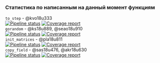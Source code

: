 ### Статистика по написанным на данный момент функциям
`to_step` - @kvo18u333  
[![Pipeline status](https://git.iu7.bmstu.ru/aolenev/iu7-cprog-sems-2019-aolenev/badges/teen48game_to_step/pipeline.svg)](https://git.iu7.bmstu.ru/aolenev/iu7-cprog-sems-2019-aolenev/commits/teen48game_to_step) [![Coverage report](https://git.iu7.bmstu.ru/aolenev/iu7-cprog-sems-2019-aolenev/badges/teen48game_to_step/coverage.svg)](https://git.iu7.bmstu.ru/aolenev/iu7-cprog-sems-2019-aolenev/commits/teen48game_to_step)  
`gorandom` - @ks18u889, @seao18u910  
[![Pipeline status](https://git.iu7.bmstu.ru/aolenev/iu7-cprog-sems-2019-aolenev/badges/teen48game_gorandom/pipeline.svg)](https://git.iu7.bmstu.ru/aolenev/iu7-cprog-sems-2019-aolenev/commits/teen48game_gorandom) [![Coverage report](https://git.iu7.bmstu.ru/aolenev/iu7-cprog-sems-2019-aolenev/badges/teen48game_gorandom/coverage.svg)](https://git.iu7.bmstu.ru/aolenev/iu7-cprog-sems-2019-aolenev/commits/teen48game_gorandom)  
`init_matrices` - @pla18u811  
[![Pipeline status](https://git.iu7.bmstu.ru/aolenev/iu7-cprog-sems-2019-aolenev/badges/teen48game_init_matrices/pipeline.svg)](https://git.iu7.bmstu.ru/aolenev/iu7-cprog-sems-2019-aolenev/commits/teen48game_init_matrices) [![Coverage report](https://git.iu7.bmstu.ru/aolenev/iu7-cprog-sems-2019-aolenev/badges/teen48game_init_matrices/coverage.svg)](https://git.iu7.bmstu.ru/aolenev/iu7-cprog-sems-2019-aolenev/commits/teen48game_init_matrices)  
`copy_field` - @sas18u476, @akr18u630  
[![Pipeline status](https://git.iu7.bmstu.ru/aolenev/iu7-cprog-sems-2019-aolenev/badges/teen48game_copy_field/pipeline.svg)](https://git.iu7.bmstu.ru/aolenev/iu7-cprog-sems-2019-aolenev/commits/teen48game_copy_field) [![Coverage report](https://git.iu7.bmstu.ru/aolenev/iu7-cprog-sems-2019-aolenev/badges/teen48game_copy_field/coverage.svg)](https://git.iu7.bmstu.ru/aolenev/iu7-cprog-sems-2019-aolenev/commits/teen48game_copy_field)  